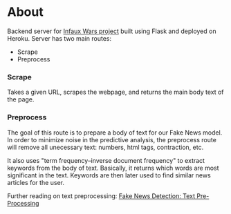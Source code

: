 # About

Backend server for [Infaux Wars project](https://github.com/j-dags/InfauxWars) built using Flask and deployed on Heroku. Server has two main routes:

- Scrape
- Preprocess
  <br>

### Scrape

Takes a given URL, scrapes the webpage, and returns the main body text of the page.
<br>

### Preprocess

The goal of this route is to prepare a body of text for our Fake News model. In order to minimize noise in the predictive analysis, the preprocess route will remove all unecessary text: numbers, html tags, contraction, etc.

It also uses "term frequency–inverse document frequency" to extract keywords from the body of text. Basically, it returns which words are most significant in the text. Keywords are then later used to find similar news articles for the user.

Further reading on text preprocessing: [Fake News Detection: Text Pre-Processing](https://jon-dagdagan.medium.com/fake-news-detection-pre-processing-text-d9648a2854e5)
